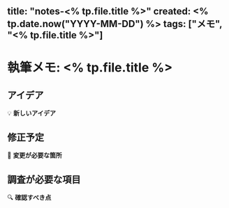 title: "notes-<% tp.file.title %>"
created: <% tp.date.now("YYYY-MM-DD") %>
tags: ["メモ", "<% tp.file.title %>"]
---

# 執筆メモ: <% tp.file.title %>

## アイデア
💡 **新しいアイデア**

## 修正予定
🔧 **変更が必要な箇所**

## 調査が必要な項目
🔍 **確認すべき点**
